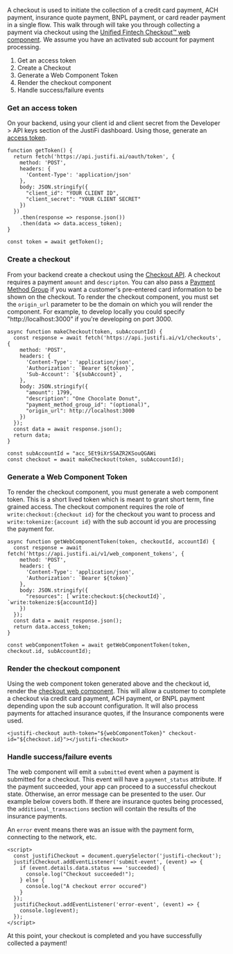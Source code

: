 A checkout is used to initiate the collection of a credit card payment, ACH payment, insurance quote payment, BNPL payment, or card reader payment in a single flow. This walk through will take you through collecting a payment via checkout using the [Unified Fintech Checkout™ web component](https://storybook.justifi.ai/?path=/docs/payment-facilitation-unified-fintech-checkout%E2%84%A2--docs). We assume you have an activated sub account for payment processing.

1. Get an access token
2. Create a Checkout
3. Generate a Web Component Token
4. Render the checkout component
5. Handle success/failure events


### Get an access token
On your backend, using your client id and client secret from the Developer > API keys section of the JustiFi dashboard. Using those, generate an [access token](https://docs.justifi.tech/api-spec#tag/API-Credentials/operation/CreateAccessToken).

```
function getToken() {
  return fetch('https://api.justifi.ai/oauth/token', {
    method: 'POST',
    headers: {
      'Content-Type': 'application/json'
    },
    body: JSON.stringify({
      "client_id": "YOUR CLIENT ID",
      "client_secret": "YOUR CLIENT SECRET"
    })
  })
    .then(response => response.json())
    .then(data => data.access_token);
}

const token = await getToken();
```

### Create a checkout
From your backend create a checkout using the [Checkout API](https://docs.justifi.tech/api-spec#tag/Checkouts/operation/CreateCheckout). A checkout requires a payment `amount` and `descripton`. You can also pass a [Payment Method Group](https://docs.justifi.tech/api-spec#tag/Payment-Method-Groups) if you want a customer's pre-entered card information to be shown on the checkout. To render the checkout component, you must set the `origin_url` parameter to be the domain on which you will render the component. For example, to develop locally you could specify "http://localhost:3000" if you're developing on port 3000.

```
async function makeCheckout(token, subAccountId) {
  const response = await fetch('https://api.justifi.ai/v1/checkouts', {
    method: 'POST',
    headers: {
      'Content-Type': 'application/json',
      'Authorization': `Bearer ${token}`,
      'Sub-Account': `${subAccount}`,
    },
    body: JSON.stringify({
      "amount": 1799,
      "description": "One Chocolate Donut",
      "payment_method_group_id": "(optional)",
      "origin_url": http://localhost:3000
    })
  });
  const data = await response.json();
  return data;
}

const subAccountId = "acc_5Et9iXrSSAZR2KSouQGAWi
const checkout = await makeCheckout(token, subAccountId);
```

### Generate a Web Component Token
To render the checkout component, you must generate a web component token. This is a short lived token which is meant to grant short term, fine grained access. The checkout component requires the role of `write:checkout:{checkout id}` for the checkout you want to process and `write:tokenize:{account id}` with the sub account id you are processing the payment for.
```
async function getWebComponentToken(token, checkoutId, accountId) {
  const response = await fetch('https://api.justifi.ai/v1/web_component_tokens', {
    method: 'POST',
    headers: {
      'Content-Type': 'application/json',
      'Authorization': `Bearer ${token}`
    },
    body: JSON.stringify({
      "resources": [`write:checkout:${checkoutId}`, `write:tokenize:${accountId}]
    })
  });
  const data = await response.json();
  return data.access_token;
}

const webComponentToken = await getWebComponentToken(token, checkout.id, subAccountId);
```

### Render the checkout component
Using the web component token generated above and the checkout id, render the [checkout web component](https://storybook.justifi.ai/?path=/docs/payment-facilitation-payments-checkout--docs). This will allow a customer to complete a checkout via credit card payment, ACH payment, or BNPL payment depending upon the sub account configuration. It will also process payments for attached insurance quotes, if the Insurance components were used.
```
<justifi-checkout auth-token="${webComponentToken}" checkout-id="${checkout.id}"></justifi-checkout>
```

### Handle success/failure events
The web component will emit a `submitted` event when a payment is submitted for a checkout. This event will have a `payment_status` attribute. If the payment succeeded, your app can proceed to a successful checkout state. Otherwise, an error message can be presented to the user. Our example below covers both. If there are insurance quotes being processed, the `additional_transactions` section will contain the results of the insurance payments.

An `error` event means there was an issue with the payment form, connecting to the network, etc.

```
<script>
  const justifiCheckout = document.querySelector('justifi-checkout');
  justifiCheckout.addEventListener('submit-event', (event) => {
    if (event.details.data.status === 'succeeded) {
      console.log("Checkout succeeded!");
    } else {
      console.log("A checkout error occured")
    }
  });
  justifiCheckout.addEventListener('error-event', (event) => {
    console.log(event);
  });
</script>
```

At this point, your checkout is completed and you have successfully collected a payment!